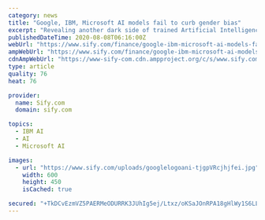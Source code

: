```yaml
---
category: news
title: "Google, IBM, Microsoft AI models fail to curb gender bias"
excerpt: "Revealing another dark side of trained Artificial Intelligence (AI) models, new research has claimed that Google AI datasets identified most women wearing masks as if their mouths were covered by duct tapes."
publishedDateTime: 2020-08-08T06:16:00Z
webUrl: "https://www.sify.com/finance/google-ibm-microsoft-ai-models-fail-to-curb-gender-bias-news-topnews-uiigkBfjdcffj.html"
ampWebUrl: "https://www.sify.com/finance/google-ibm-microsoft-ai-models-fail-to-curb-gender-bias-news-topnews-uiigkBfjdcffj.html"
cdnAmpWebUrl: "https://www-sify-com.cdn.ampproject.org/c/s/www.sify.com/finance/google-ibm-microsoft-ai-models-fail-to-curb-gender-bias-news-topnews-uiigkBfjdcffj.html"
type: article
quality: 76
heat: 76

provider:
  name: Sify.com
  domain: sify.com

topics:
  - IBM AI
  - AI
  - Microsoft AI

images:
  - url: "https://www.sify.com/uploads/googlelogoani-tjgpVRcjhjfei.jpg"
    width: 600
    height: 450
    isCached: true

secured: "+TkDCvEzmVZ5PAERMeODURRK3JUhIg5ej/Ltxz/oKSaJOnRPA18gHlWy1S6LLhNkU1opiZwCGXnS5lFJW0do8xk+p2ibiu3wu3qFKglbTZMtNAYTU1h+2NJvsPV3i+H2XlkkNCWgQlSIBj2KHMWRmMEwM9KX+vCCsYbEeLqP+zPtOAJJ1TAXdjf99GO7nw7mrJBwhRXoqiNSOJhgkL7OczC1QHRLWCqmL4EE55Er68TuINCgrmWXt4xiZXueZ1sVkW/viFtIqrEKEcf+ZJYrDABq538UJUIqZ9kQMJoynqef50w4Sl+E/5D+ye5slltrNOJWEfPEZQ1/piek404+vA==;pcl/nBvJHb1srvQotHU0PQ=="
---
```


